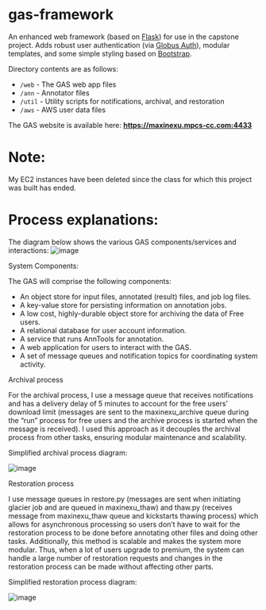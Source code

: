 # gas-framework
An enhanced web framework (based on [Flask](http://flask.pocoo.org/)) for use in the capstone project. Adds robust user authentication (via [Globus Auth](https://docs.globus.org/api/auth)), modular templates, and some simple styling based on [Bootstrap](http://getbootstrap.com/).

Directory contents are as follows:
* `/web` - The GAS web app files
* `/ann` - Annotator files
* `/util` - Utility scripts for notifications, archival, and restoration
* `/aws` - AWS user data files

The GAS website is available here: **https://maxinexu.mpcs-cc.com:4433**

# Note:

My EC2 instances have been deleted since the class for which this project was built has ended.

# Process explanations:

The diagram below shows the various GAS components/services and interactions:
![image](https://github.com/mxu2000/genomics-annotation-service/assets/111541644/c2422697-3d76-4bdf-96e8-c44c60ada6dd)

System Components:

The GAS will comprise the following components:
- An object store for input files, annotated (result) files, and job log files.
- A key-value store for persisting information on annotation jobs.
- A low cost, highly-durable object store for archiving the data of Free users.
- A relational database for user account information.
- A service that runs AnnTools for annotation.
- A web application for users to interact with the GAS.
- A set of message queues and notification topics for coordinating system activity.

Archival process

For the archival process, I use a message queue that receives notifications and has a delivery delay of 5 minutes to account for the free users’ download limit  (messages are sent to the maxinexu_archive queue during the “run” process for free users and the archive process is started when the message is received). I used this approach as it decouples the archival process from other tasks, ensuring modular maintenance and scalability.

Simplified archival process diagram:

![image](https://github.com/MPCS-51083-Cloud-Computing/final-project-mxu2000/assets/111541644/d21609a9-2c15-4f70-8749-ba1432e0ed93)


Restoration process

I use message queues in restore.py (messages are sent when initiating glacier job and are queued in maxinexu_thaw) and thaw.py (receives message from maxinexu_thaw queue and kickstarts thawing process) which allows for asynchronous processing so users don’t have to wait for the restoration process to be done before annotating other files and doing other tasks. Additionally, this method is scalable and makes the system more modular. Thus, when a lot of users upgrade to premium, the system can handle a large number of restoration requests and changes in the restoration process can be made without affecting other parts.

Simplified restoration process diagram:

![image](https://github.com/MPCS-51083-Cloud-Computing/final-project-mxu2000/assets/111541644/a9ded67f-ba4d-4cc1-ae8c-b7044998674a)

